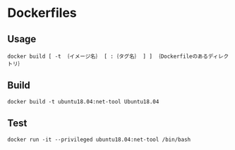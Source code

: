 # Dockerfiles

## Usage

```shell
docker build [ -t ｛イメージ名｝ [ :｛タグ名｝ ] ] ｛Dockerfileのあるディレクトリ｝
```

## Build

```shell
docker build -t ubuntu18.04:net-tool Ubuntu18.04
```

## Test

```shell
docker run -it --privileged ubuntu18.04:net-tool /bin/bash
```